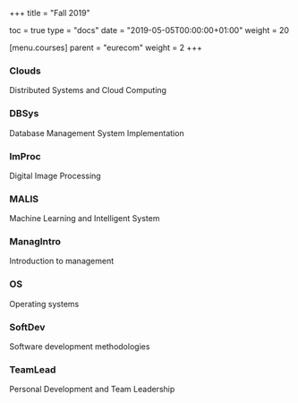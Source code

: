 +++
title = "Fall 2019"

toc = true
type = "docs"
date = "2019-05-05T00:00:00+01:00"
weight = 20

[menu.courses]
    parent = "eurecom"
    weight = 2
+++

### Clouds
Distributed Systems and Cloud Computing
### DBSys
Database Management System Implementation
### ImProc
Digital Image Processing
### MALIS
Machine Learning and Intelligent System
### ManagIntro
Introduction to management
### OS
Operating systems
### SoftDev
Software development methodologies
### TeamLead
Personal Development and Team Leadership